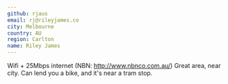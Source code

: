 ```yaml
---
github: rjaus
email: rj@rileyjames.co
city: Melbourne
country: AU
region: Carlton
name: Riley James
---
```


Wifi + 25Mbps internet (NBN: http://www.nbnco.com.au/)
Great area, near city.  Can lend you a bike, and it's near a tram stop.
